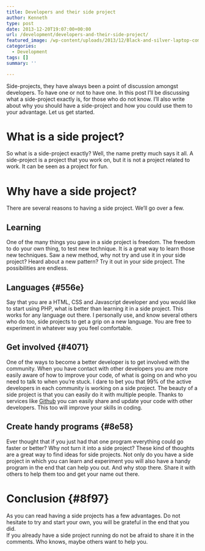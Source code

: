```yaml
---
title: Developers and their side project
author: Kenneth
type: post
date: 2013-12-20T19:07:00+00:00
url: /development/developers-and-their-side-project/
featured_image: /wp-content/uploads/2013/12/Black-and-silver-laptop-computer-on-table-scaled.jpg
categories:
  - Development
tags: []
summary: ''

---
```

Side-projects, they have always been a point of discussion amongst developers. To have one or not to have one. In this post I’ll be discussing what a side-project exactly is, for those who do not know. I’ll also write about why you should have a side-project and how you could use them to your advantage. Let us get started.

# What is a side project?

So what is a side-project exactly? Well, the name pretty much says it all. A side-project is a project that you work on, but it is not a project related to work. It can be seen as a project for fun.

# Why have a side project?

There are several reasons to having a side project. We’ll go over a few.

## Learning 

One of the many things you gave in a side project is freedom. The freedom to do your own thing, to test new technique. It is a great way to learn those new techniques. Saw a new method, why not try and use it in your side project? Heard about a new pattern? Try it out in your side project. The possibilities are endless.

## Languages {#556e}

Say that you are a HTML, CSS and Javascript developer and you would like to start using PHP, what is better than learning it in a side project. This works for any language out there. I personally use, and know several others who do too, side projects to get a grip on a new language. You are free to experiment in whatever way you feel comfortable.

## Get involved {#4071}

One of the ways to become a better developer is to get involved with the community. When you have contact with other developers you are more easily aware of how to improve your code, of what is going on and who you need to talk to when you’re stuck. I dare to bet you that 99% of the active developers in each community is working on a side project. The beauty of a side project is that you can easily do it with multiple people. Thanks to services like&nbsp;<a href="http://www.github.com/" target="_blank" rel="noreferrer noopener">Github</a>&nbsp;you can easily share and update your code with other developers. This too will improve your skills in coding.

## Create handy programs {#8e58}

Ever thought that if you just had that one program everything could go faster or better? Why not turn it into a side project? These kind of thoughts are a great way to find ideas for side projects. Not only do you have a side project in which you can learn and experiment you will also have a handy program in the end that can help you out. And why stop there. Share it with others to help them too and get your name out there.

# Conclusion {#8f97}

As you can read having a side projects has a few advantages. Do not hesitate to try and start your own, you will be grateful in the end that you did.  
If you already have a side project running do not be afraid to share it in the comments. Who knows, maybe others want to help you.